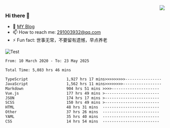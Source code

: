 <img align='right' src='https://github-readme-stats.vercel.app/api?username=niaogege&show_icons=true&theme=radical'/>

### Hi there 👋

- 🌱 [MY Blog](https://bythewayer.com/)
- 📫 How to reach me: 291003932@qq.com
- ⚡ Fun fact:  世事无常，不要留有遗憾，早点养老

![Test](https://github-readme-stats.vercel.app/api/top-langs/?username=niaogege&layout=compact)

<!--START_SECTION:waka-->

```txt
From: 10 March 2020 - To: 23 May 2025

Total Time: 5,083 hrs 46 mins

TypeScript                 1,927 hrs 17 mins>>>>>>>>>----------------   37.91 %
JavaScript                 1,562 hrs 11 mins>>>>>>>>-----------------   30.73 %
Markdown                   904 hrs 51 mins >>>>---------------------   17.80 %
Vue.js                     177 hrs 49 mins >------------------------   03.50 %
JSON                       174 hrs 17 mins >------------------------   03.43 %
SCSS                       150 hrs 49 mins >------------------------   02.97 %
HTML                       48 hrs 31 mins  -------------------------   00.95 %
Other                      37 hrs 26 mins  -------------------------   00.74 %
YAML                       35 hrs 40 mins  -------------------------   00.70 %
CSS                        14 hrs 54 mins  -------------------------   00.29 %
```

<!--END_SECTION:waka-->

